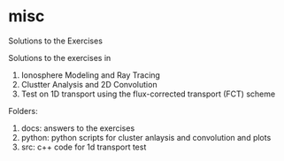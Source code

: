 # misc

Solutions to the Exercises


Solutions to the exercises in

1) Ionosphere Modeling and Ray Tracing
2) Clustter Analysis and 2D Convolution
3) Test on 1D transport using the flux-corrected transport (FCT) scheme


Folders:

1) docs:   answers to the exercises
2) python: python scripts for cluster anlaysis and convolution and plots
3) src:    c++ code for 1d transport test

